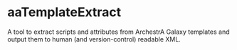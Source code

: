 aaTemplateExtract
=================

A tool to extract scripts and attributes from ArchestrA Galaxy templates and output them to human (and version-control) readable XML.
